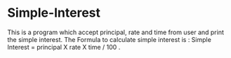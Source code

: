 # Simple-Interest
This is a program which accept principal, rate and time from user and print the simple interest. The Formula to calculate simple interest is : Simple Interest = principal X rate X time / 100 .
